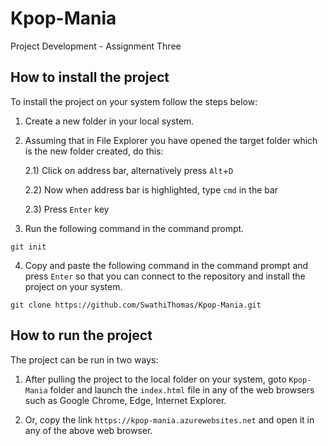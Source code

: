 # Kpop-Mania
Project Development - Assignment Three

## How to install the project
To install the project on your system follow the steps below:

1) Create a new folder in your local system.

2) Assuming that in File Explorer you have opened the target folder which is the new folder created, do this:

    2.1) Click on address bar, alternatively press ```Alt```+```D```
    
    2.2) Now when address bar is highlighted, type ```cmd``` in the bar
    
    2.3) Press ```Enter``` key

3) Run the following command in the command prompt.

```git init```

4) Copy and paste the following command in the command prompt and press ```Enter``` so that you can connect to the repository and install the project on your system.
```
git clone https://github.com/SwathiThomas/Kpop-Mania.git
```

## How to run the project
The project can be run in two ways:

1) After pulling the project to the local folder on your system, goto ```Kpop-Mania``` folder and launch the ```index.html``` file in any of the web browsers such as Google Chrome, Edge, Internet Explorer.

2) Or, copy the link ```https://kpop-mania.azurewebsites.net``` and open it in any of the above web browser.
